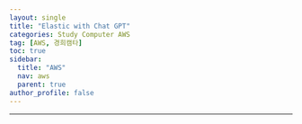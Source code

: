 ```yaml
---
layout: single
title: "Elastic with Chat GPT"
categories: Study Computer AWS
tag: [AWS, 경희캠타]
toc: true
sidebar:
  title: "AWS"
  nav: aws
  parent: true
author_profile: false
---
```




---